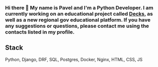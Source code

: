 ### Hi there 👋 My name is Pavel and I'm a Python Developer. I am currently working on an educational project called [Decks](https://decks-words.com), as well as a new regional gov educational platform. If you have any suggestions or questions, please contact me using the contacts listed in my profile. 

## Stack
Python, Django, DRF, SQL, Postgres, Docker, Nginx, HTML, CSS, JS
<!--
**CarloDiPalma/CarloDiPalma** is a ✨ _special_ ✨ repository because its `README.md` (this file) appears on your GitHub profile.

Here are some ideas to get you started:

- 🔭 I’m currently working on ...
- 🌱 I’m currently learning ...
- 👯 I’m looking to collaborate on ...
- 🤔 I’m looking for help with ...
- 💬 Ask me about ...
- 📫 How to reach me: ...
- 😄 Pronouns: ...
- ⚡ Fun fact: ...
-->
